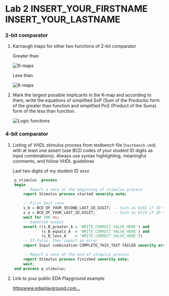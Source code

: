 # Lab 2 INSERT_YOUR_FIRSTNAME INSERT_YOUR_LASTNAME

### 2-bit comparator

1. Karnaugh maps for other two functions of 2-bit comparator

   Greater than

   ![K-maps](imageskmap_empty.png)

   Less than

   ![K-maps](imageskmap_empty.png)

2. Mark the largest possible implicants in the K-map and according to them, write the equations of simplified SoP (Sum of the Products) form of the greater than function and simplified PoS (Product of the Sums) form of the less than function.

   ![Logic functions](imagescomparator_min.png)

### 4-bit comparator

1. Listing of VHDL stimulus process from testbench file (`testbench.vhd`) with at least one assert (use BCD codes of your student ID digits as input combinations). Always use syntax highlighting, meaningful comments, and follow VHDL guidelines

   Last two digits of my student ID xxxx

```vhdl
    p_stimulus  process
    begin
        -- Report a note at the beginning of stimulus process
        report Stimulus process started severity note;

        -- First test case
        s_b = BCD_OF_YOUR_SECOND_LAST_ID_DIGIT; -- Such as 0101 if ID = xxxx56
        s_a = BCD_OF_YOUR_LAST_ID_DIGIT;        -- Such as 0110 if ID = xxxx56
        wait for 100 ns;
        -- Expected output
        assert ((s_B_greater_A = 'WRITE_CORRECT_VALUE_HERE') and
                (s_B_equals_A  = 'WRITE_CORRECT_VALUE_HERE') and
                (s_B_less_A    = 'WRITE_CORRECT_VALUE_HERE'))
        -- If false, then report an error
        report Input combination COMPLETE_THIS_TEXT FAILED severity error;

        -- Report a note at the end of stimulus process
        report Stimulus process finished severity note;
        wait;
    end process p_stimulus;
```

2. Link to your public EDA Playground example

   [httpswww.edaplayground.com...](httpswww.edaplayground.com...)